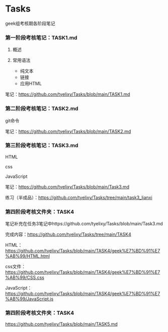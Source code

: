 # Tasks
geek组考核期各阶段笔记

### 第一阶段考核笔记：TASK1.md
1. 概述

2. 常用语法
   * 纯文本
   * 链接
   * 应用HTML
   

笔记：https://github.com/tyelixy/Tasks/blob/main/TASK1.md

### 第二阶段考核笔记：TASK2.md

   git命令

笔记：https://github.com/tyelixy/Tasks/blob/main/TASK2.md

### 第三阶段考核笔记：TASK3.md

HTML

css

JavaScript

笔记：https://github.com/tyelixy/Tasks/blob/main/Task3.md

练习（半成品）：https://github.com/tyelixy/Tasks/tree/main/task3_lianxi

### 第四阶段考核文件夹：TASK4

笔记补充在任务3笔记中https://github.com/tyelixy/Tasks/blob/main/Task3.md

完成内容：https://github.com/tyelixy/Tasks/tree/main/TASK4

HTML：https://github.com/tyelixy/Tasks/blob/main/TASK4/geek%E7%BD%91%E7%AB%99/HTML.html

css文件：https://github.com/tyelixy/Tasks/blob/main/TASK4/geek%E7%BD%91%E7%AB%99/CSS.css

JavaScript：https://github.com/tyelixy/Tasks/blob/main/TASK4/geek%E7%BD%91%E7%AB%99/JavaScript.js

### 第四阶段考核文件夹：TASK4
https://github.com/tyelixy/Tasks/blob/main/TASK5.md
